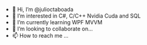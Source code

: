 - 👋 Hi, I’m @julioctaboada
- 👀 I’m interested in C#, C/C++ Nvidia Cuda and SQL
- 🌱 I’m currently learning WPF MVVM
- 💞️ I’m looking to collaborate on...
- 📫 How to reach me ...

<!---
julioctaboada/julioctaboada is a ✨ special ✨ repository because its `README.md` (this file) appears on your GitHub profile.
You can click the Preview link to take a look at your changes.
--->

